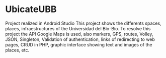 # UbicateUBB
Project realized in Android Studio
This project shows the differents spaces, places, 
infraestructures of the Universidad del Bío-Bío. To resolve this project the API Google Maps is used, 
also markers, GPS, routes, Volley, JSON, Singleton, Validation of authentication, links of redirecting to web pages, 
CRUD in PHP, graphic interface showing text and images of the places, etc.
